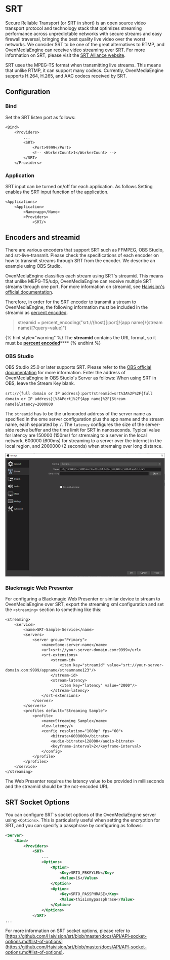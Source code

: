 # SRT

Secure Reliable Transport (or SRT in short) is an open source video transport protocol and technology stack that optimizes streaming performance across unpredictable networks with secure streams and easy firewall traversal, bringing the best quality live video over the worst networks. We consider SRT to be one of the great alternatives to RTMP, and OvenMediaEngine can receive video streaming over SRT. For more information on SRT, please visit the [SRT Alliance website](https://www.srtalliance.org).

SRT uses the MPEG-TS format when transmitting live streams. This means that unlike RTMP, it can support many codecs. Currently, OvenMediaEngine supports H.264, H.265, and AAC codecs received by SRT.

## Configuration

### Bind

Set the SRT listen port as follows:

```markup
<Bind>
    <Providers>
        ...
        <SRT>
            <Port>9999</Port>
            <!-- <WorkerCount>1</WorkerCount> -->
        </SRT>
    </Providers>
```

### Application

SRT input can be turned on/off for each application. As follows Setting enables the SRT input function of the application.

```markup
<Applications>
    <Application>
        <Name>app</Name>
        <Providers>
            <SRT/>
```

## Encoders and streamid

There are various encoders that support SRT such as FFMPEG, OBS Studio, and srt-live-transmit. Please check the specifications of each encoder on how to transmit streams through SRT from the encoder. We describe an example using OBS Studio.

OvenMediaEngine classifies each stream using SRT's streamid. This means that unlike MEPG-TS/udp, OvenMediaEngine can receive multiple SRT streams through one port. For more information on streamid, see [Haivision's official documentation](https://github.com/Haivision/srt/blob/master/docs/features/access-control.md).

Therefore, in order for the SRT encoder to transmit a stream to OvenMediaEngine, the following information must be included in the streamid as [percent encoded](https://tools.ietf.org/html/rfc3986#section-2.1).

> streamid = percent\_encoding("srt://{host}\[:port]/{app name}/{stream name}\[?query=value]")

{% hint style="warning" %}
The **streamid** contains the URL format, so it must be [**percent encoded**](https://tools.ietf.org/html/rfc3986#section-2.1)\*\*\*\*
{% endhint %}

### OBS Studio

OBS Studio 25.0 or later supports SRT. Please refer to the [OBS official documentation](https://obsproject.com/wiki/Streaming-With-SRT-Protocol) for more information. Enter the address of OvenMediaEngine in OBS Studio's Server as follows: When using SRT in OBS, leave the Stream Key blank.

`srt://{full domain or IP address}:port?streamid=srt%3A%2F%2F{full domain or IP address}[%3APort]%2F{App name}%2F{Stream name}&latency=2000000`

The `streamid` has to be the urlencoded address of the server name as specified in the ome server configuration plus the app name and the stream name, each separated by `/`. The `latency` configures the size of the server-side recive buffer and the time limit for SRT in nanoseconds. Typical value for latency are 150000 (150ms) for stremaing to a server in the local network, 600000 (600ms) for streaming to a server over the internet in the local region, and 2000000 (2 seconds) when stremaing over long distance.

![](<../.gitbook/assets/image (38).png>)

### Blackmagic Web Presenter

For configuring a Blackmagic Web Presenter or similar device to stream to OvenMediaEngine over SRT, export the streaming xml configuration and set the `<streaming>` section to something like this:

```markup
<streaming>
    <service>
        <name>SRT-Sample-Service</name>
        <servers>
            <server group="Primary">
                <name>Some-server-name</name>
                <url>srt://your-server-domain.com:9999</url>
                <srt-extensions>
                    <stream-id>
                        <item key="streamid" value="srt://your-server-domain.com:9999/appname/streamname123"/>
                    </stream-id>
                    <stream-latency>
                        <item key="latency" value="2000"/>
                    </stream-latency>
                </srt-extensions>
            </server>
        </servers>
        <profiles default="Streaming Sample">
            <profile>
                <name>Streaming Sample</name>
                <low-latency/>
                <config resolution="1080p" fps="60">
                    <bitrate>6000000</bitrate>
                    <audio-bitrate>128000</audio-bitrate>
                    <keyframe-interval>2</keyframe-interval>
                </config>
            </profile>
        </profiles>
    </service>
</streaming>
```

The Web Presenter requires the latency value to be provided in milliseconds and the streamid should be the not-encoded URL.

## SRT Socket Options

You can configure SRT's socket options of the OvenMediaEngine server using `<Options>`. This is particularly useful when setting the encryption for SRT, and you can specify a passphrase by configuring as follows:

```xml
<Server>
    <Bind>
        <Providers>
            <SRT>
                ...
                <Options>
                    <Option>
                        <Key>SRTO_PBKEYLEN</Key>
                        <Value>16</Value>
                    </Option>
                    <Option>
                        <Key>SRTO_PASSPHRASE</Key>
                        <Value>thisismypassphrase</Value>
                    </Option>
                </Options>
            </SRT>
...
```

For more information on SRT socket options, please refer to [https://github.com/Haivision/srt/blob/master/docs/API/API-socket-options.md#list-of-options](https://github.com/Haivision/srt/blob/master/docs/API/API-socket-options.md#list-of-options).
